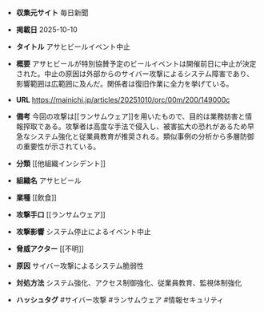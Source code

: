 - **収集元サイト**
毎日新聞

- **掲載日**
2025-10-10

- **タイトル**
アサヒビールイベント中止

- **概要**
アサヒビールが特別協賛予定のビールイベントは開催前日に中止が決定された。中止の原因は外部からのサイバー攻撃によるシステム障害であり、影響範囲は広範囲に及んだ。関係者は復旧作業に全力を挙げている。

- **URL**
https://mainichi.jp/articles/20251010/orc/00m/200/149000c

- **備考**
今回の攻撃は[[ランサムウェア]]を用いたもので、目的は業務妨害と情報搾取である。攻撃者は高度な手法で侵入し、被害拡大の恐れがあるため早急なシステム強化と従業員教育が推奨される。類似事例の分析から多層防御の重要性が示されている。

- **分類**
[[他組織インシデント]]

- **組織名**
アサヒビール

- **業種**
[[飲食]]

- **攻撃手口**
[[ランサムウェア]]

- **攻撃影響**
システム停止によるイベント中止

- **脅威アクター**
[[不明]]

- **原因**
サイバー攻撃によるシステム脆弱性

- **対処方法**
システム強化、アクセス制御強化、従業員教育、監視体制強化

- **ハッシュタグ**
#サイバー攻撃 #ランサムウェア #情報セキュリティ
